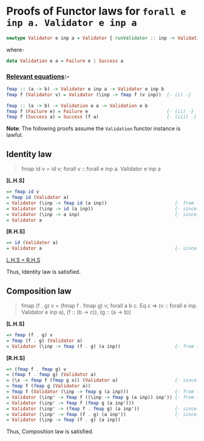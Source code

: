 # Proofs of Functor laws for `forall e inp a. Validator e inp a`

```hs
newtype Validator e inp a = Validator { runValidator :: inp -> Validation e a }
```
where-
```hs
data Validation e a = Failure e | Success a
```

### <ins>Relevant equations</ins>:-
```hs
fmap :: (a -> b) -> Validator e inp a -> Validator e inp b
fmap f (Validator v) = Validator (\inp -> fmap f (v inp))  {- (i) -}
```

```hs
fmap :: (a -> b) -> Validation e a -> Validation e b
fmap f (Failure e) = Failure e                             {- (ii) -}
fmap f (Success a) = Success (f a)                         {- (iii) -}
```

**Note**: The following proofs assume the `Validation` functor instance is lawful.

## Identity law
> fmap id v = id v; forall v :: forall e inp a. Validator e inp a

**[L.H.S]**
```hs
=> fmap id v
= fmap id (Validator a)
= Validator (\inp -> fmap id (a inp))                         {- from (i) -}
= Validator (\inp -> id (a inp))                              {- since: fmap identity law; (ii) and (iii) -}
= Validator (\inp -> a inp)                                   {- since: id a = a -}
= Validator a
```

**[R.H.S]**
```hs
=> id (Validator a)
= Validator a                                                 {- since: id a = a -}
```

<ins>L.H.S = R.H.S</ins>

Thus, Identity law is satisfied.

## Composition law
> fmap (f . g) v = (fmap f . fmap g) v; forall a b c. Eq c => (v :: forall e inp. Validator e inp a), (f :: (b -> c)), (g :: (a -> b))

**[L.H.S]**
```hs
=> fmap (f . g) v
= fmap (f . g) (Validator a)
= Validator (\inp -> fmap (f . g) (a inp))                    {- from (i) -}
```

**[R.H.S]**
```hs
=> (fmap f . fmap g) v
= (fmap f . fmap g) (Validator a)
= (\x -> fmap f (fmap g x)) (Validator a)                     {- since: f . g = \x -> f (g x) -}
= fmap f (fmap g (Validator a))
= fmap f (Validator (\inp -> fmap g (a inp)))                 {- from (i) -}
= Validator (\inp' -> fmap f ((\inp -> fmap g (a inp)) inp')) {- from (i) -}
= Validator (\inp' -> fmap f (fmap g (a inp')))
= Validator (\inp' -> (fmap f . fmap g) (a inp'))             {- since: f . g = \x -> f (g x) -}
= Validator (\inp' -> fmap (f . g) (a inp'))                  {- since: fmap composition law; (ii) and (iii) -}
= Validator (\inp -> fmap (f . g) (a inp))
```

Thus, Composition law is satisfied.
